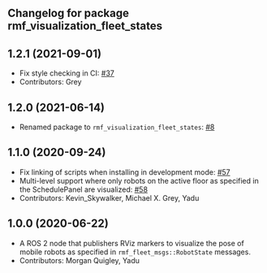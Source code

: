 ## Changelog for package rmf_visualization_fleet_states

1.2.1 (2021-09-01)
------------------
* Fix style checking in CI: [#37](https://github.com/open-rmf/rmf_visualization/pull/37)
* Contributors: Grey
  
1.2.0 (2021-06-14)
------------------
* Renamed package to `rmf_visualization_fleet_states`: [#8](https://github.com/open-rmf/rmf_visualization/pull/8)

1.1.0 (2020-09-24)
------------------
* Fix linking of scripts when installing in development mode: [#57](https://github.com/osrf/rmf_schedule_visualizer/pull/57)
* Multi-level support where only robots on the active floor as specified in the SchedulePanel are visualized: [#58](https://github.com/osrf/rmf_schedule_visualizer/pull/58)
* Contributors: Kevin_Skywalker, Michael X. Grey, Yadu

1.0.0 (2020-06-22)
------------------
* A ROS 2 node that publishers RViz markers to visualize the pose of mobile robots as specified in `rmf_fleet_msgs::RobotState` messages.
* Contributors: Morgan Quigley, Yadu